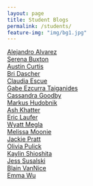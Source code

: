 ```yaml
---
layout: page
title: Student Blogs
permalink: /students/
feature-img: "img/bg1.jpg"
---
```


[Alejandro Alvarez]()<br>
[Serena Buxton]()<br>
[Austin Curtis]()<br>
[Bri Dascher]()<br>
[Claudia Escue]()<br>
[Gabe Ezcurra Taiganides]()<br>
[Cassandra Goodby]()<br>
[Markus Hudobnik](https://rnarkus.wordpress.com/)<br>
[Ash Khatter](https://ashkhatterprojects.wordpress.com)<br>
[Eric Laufer]()<br>
[Wyatt Megla]()<br>
[Melissa Moonie]()<br>
[Jackie Pratt]()<br>
[Olivia Pulick]()<br>
[Kaylin Shioshita]()<br>
[Jess Susalski]()<br>
[Blain VanNice]()<br>
[Emma Wu]()<br>